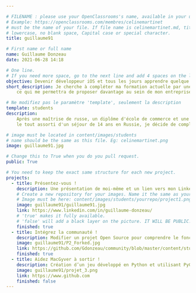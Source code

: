 ```yaml
---

# FILENAME : please use your OpenClassrooms's name, available in your url.
# Example: https://openclassrooms.com/membres/celinemartinet
# must be the name of your file. If file name is celinemartinet.md, title is celinemartinet.
# lowercase, no blank space, Capital case or special character.
title: guillaume91

# First name or full name
name: Guillaume Donzeau
date: 2021-06-28 14:18

# One line.
# If you need more space, go to the next line and add 4 spaces on the left, as in 'description'.
objective: Devenir développeur iOS et tous les jours apprendre quelque chose de nouveau et d'instructif.
short_description: Je cherche à compléter ma formation actuelle par une formation iOS,
    ce qui me permettra de proposer davantage au sein de mon entreprise ou de trouver un nouveau travail intéressant.

# Ne modifiez pas le paramètre 'template', seulement la description
template: students
description:
    Après une maîtrise de russe, un diplôme d'école de commerce et une formation en autodidacte à l'Arduino et à l'électronique,
    le tout assorti d'un séjour de 14 ans en Russie, je décide de compléter ma formation en suivant celle proposée sur la programmation iOS.

# image must be located in content/images/students
# name should be the same as this file. Eg: celinemartinet.png
image: guillaume91.jpg

# Change this to True when you do you pull request.
public: True

# You need to keep the exact same structure for each new project.
projects:
  - title: Présentez-vous !
    description: Une présentation de moi-même et un lien vers mon LinkedIn.
    # Create a new repository for your images. Name it the same as your nickname and profile picture.
    # Image must be here: content/images/students/yourrepo/project1.png
    image: guillaume91/guillaume91.jpg
    link: https://www.linkedin.com/in/guillaume-donzeau/
    # 'true' makes it fully available.
    # 'false' will add a black layer on the picture. IT WILL BE PUBLIC!
    finished: true
  - title: Intégrez la communauté !
    description: Modifier un projet Open Source pour comprendre le fonctionnement de Git, de Github et des pull requests. 
    image: guillaume91/P2_Forked.jpg
    link: https://github.com/Gdonzeau/community/blob/master/content/students/guillaume91.md
    finished: true
  - title: Aidez MacGyver à sortir !
    description: Création d’un jeu développé en Python et utilisant PyGame.
    image: guillaume91/projet_3.png
    link: https://www.github.com
    finished: false
---
```

